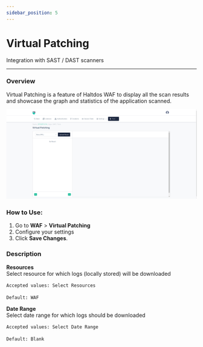 ```yaml
---
sidebar_position: 5
---
```


# Virtual Patching 
Integration with SAST / DAST scanners

---

### Overview
Virtual Patching is a feature of Haltdos WAF to display all the scan results and showcase the graph and statistics of the application scanned.

![virtualpatching](/img/waf/v8/docs/vPatching.png)

### How to Use:

1. Go to **WAF** > **Virtual Patching**
2. Configure your settings
3. Click **Save Changes**.

### Description

**Resources**  
Select resource for which logs (locally stored) will be downloaded

    Accepted values: Select Resources

    Default: WAF
    
**Date Range**  
Select date range for which logs should be downloaded

    Accepted values: Select Date Range

    Default: Blank
 
